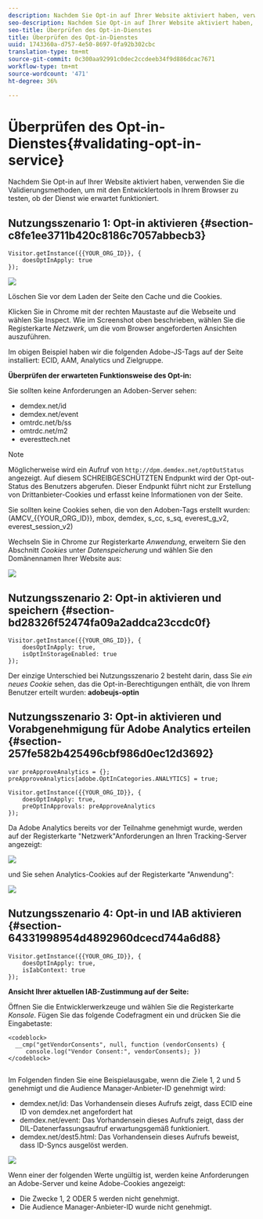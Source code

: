 ```yaml
---
description: Nachdem Sie Opt-in auf Ihrer Website aktiviert haben, verwenden Sie die Validierungsmethoden, um mit den Entwicklertools in Ihrem Browser zu testen, ob der Dienst wie erwartet funktioniert.
seo-description: Nachdem Sie Opt-in auf Ihrer Website aktiviert haben, verwenden Sie die Validierungsmethoden, um mit den Entwicklertools in Ihrem Browser zu testen, ob der Dienst wie erwartet funktioniert.
seo-title: Überprüfen des Opt-in-Dienstes
title: Überprüfen des Opt-in-Dienstes
uuid: 1743360a-d757-4e50-8697-0fa92b302cbc
translation-type: tm+mt
source-git-commit: 0c300aa92991c0dec2ccdeeb34f9d886dcac7671
workflow-type: tm+mt
source-wordcount: '471'
ht-degree: 36%

---
```



# Überprüfen des Opt-in-Dienstes{#validating-opt-in-service}

Nachdem Sie Opt-in auf Ihrer Website aktiviert haben, verwenden Sie die Validierungsmethoden, um mit den Entwicklertools in Ihrem Browser zu testen, ob der Dienst wie erwartet funktioniert.

## Nutzungsszenario 1: Opt-in aktivieren {#section-c8fe1ee3711b420c8186c7057abbecb3}

```
Visitor.getInstance({{YOUR_ORG_ID}}, { 
    doesOptInApply: true 
});
```

![](assets/use_case_1_1.png)

Löschen Sie vor dem Laden der Seite den Cache und die Cookies.

Klicken Sie in Chrome mit der rechten Maustaste auf die Webseite und wählen Sie Inspect. Wie im Screenshot oben beschrieben, wählen Sie die Registerkarte *Netzwerk*, um die vom Browser angeforderten Ansichten auszuführen.

Im obigen Beispiel haben wir die folgenden Adobe-JS-Tags auf der Seite installiert: ECID, AAM, Analytics und Zielgruppe.

**Überprüfen der erwarteten Funktionsweise des Opt-in:**

Sie sollten keine Anforderungen an Adoben-Server sehen:

* demdex.net/id
* demdex.net/event
* omtrdc.net/b/ss
* omtrdc.net/m2
* everesttech.net

>[!NOTE]
>
>Möglicherweise wird ein Aufruf von `http://dpm.demdex.net/optOutStatus` angezeigt. Auf diesem SCHREIBGESCHÜTZTEN Endpunkt wird der Opt-out-Status des Benutzers abgerufen. Dieser Endpunkt führt nicht zur Erstellung von Drittanbieter-Cookies und erfasst keine Informationen von der Seite.

Sie sollten keine Cookies sehen, die von den Adoben-Tags erstellt wurden: (AMCV_{{YOUR_ORG_ID}}, mbox, demdex, s_cc, s_sq, everest_g_v2, everest_session_v2)

Wechseln Sie in Chrome zur Registerkarte *Anwendung*, erweitern Sie den Abschnitt *Cookies* unter *Datenspeicherung* und wählen Sie den Domänennamen Ihrer Website aus:

![](assets/use_case_1_2.png)

## Nutzungsszenario 2: Opt-in aktivieren und speichern {#section-bd28326f52474fa09a2addca23ccdc0f}

```
Visitor.getInstance({{YOUR_ORG_ID}}, { 
    doesOptInApply: true, 
    isOptInStorageEnabled: true 
});
```

Der einzige Unterschied bei Nutzungsszenario 2 besteht darin, dass Sie *ein neues Cookie* sehen, das die Opt-in-Berechtigungen enthält, die von Ihrem Benutzer erteilt wurden: **adobeujs-optin**

## Nutzungsszenario 3: Opt-in aktivieren und Vorabgenehmigung für Adobe Analytics erteilen  {#section-257fe582b425496cbf986d0ec12d3692}

```
var preApproveAnalytics = {}; 
preApproveAnalytics[adobe.OptInCategories.ANALYTICS] = true;

Visitor.getInstance({{YOUR_ORG_ID}}, { 
    doesOptInApply: true, 
    preOptInApprovals: preApproveAnalytics 
});
```

Da Adobe Analytics bereits vor der Teilnahme genehmigt wurde, werden auf der Registerkarte &quot;Netzwerk&quot;Anforderungen an Ihren Tracking-Server angezeigt:

![](assets/use_case_3_1.png)

und Sie sehen Analytics-Cookies auf der Registerkarte &quot;Anwendung&quot;:

![](assets/use_case_3_2.png)

## Nutzungsszenario 4: Opt-in und IAB aktivieren  {#section-64331998954d4892960dcecd744a6d88}

```
Visitor.getInstance({{YOUR_ORG_ID}}, { 
    doesOptInApply: true, 
    isIabContext: true 
});
```

**Ansicht Ihrer aktuellen IAB-Zustimmung auf der Seite:**

Öffnen Sie die Entwicklerwerkzeuge und wählen Sie die Registerkarte *Konsole*. Fügen Sie das folgende Codefragment ein und drücken Sie die Eingabetaste:

```
<codeblock>
  __cmp("getVendorConsents", null, function (vendorConsents) { 
     console.log("Vendor Consent:", vendorConsents); }) 
</codeblock>  
  
```

Im Folgenden finden Sie eine Beispielausgabe, wenn die Ziele 1, 2 und 5 genehmigt und die Audience Manager-Anbieter-ID genehmigt wird:

* demdex.net/id: Das Vorhandensein dieses Aufrufs zeigt, dass ECID eine ID von demdex.net angefordert hat
* demdex.net/event: Das Vorhandensein dieses Aufrufs zeigt, dass der DIL-Datenerfassungsaufruf erwartungsgemäß funktioniert.
* demdex.net/dest5.html: Das Vorhandensein dieses Aufrufs beweist, dass ID-Syncs ausgelöst werden.

![](assets/use_case_4_1.png)

Wenn einer der folgenden Werte ungültig ist, werden keine Anforderungen an Adobe-Server und keine Adobe-Cookies angezeigt:

* Die Zwecke 1, 2 ODER 5 werden nicht genehmigt.
* Die Audience Manager-Anbieter-ID wurde nicht genehmigt.